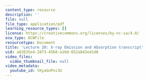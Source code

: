 ```yaml
---
content_type: resource
description: ''
file: null
file_type: application/pdf
learning_resource_types: []
license: https://creativecommons.org/licenses/by-nc-sa/4.0/
ocw_type: OCWFile
resourcetype: Document
title: 'Lecture 20: X-ray Emission and Absorption transcript'
uid: a82635e4-2873-4568-a16d-652a843e41d8
video_files:
  video_thumbnail_file: null
video_metadata:
  youtube_id: tKyaGnPni3U
---
```

